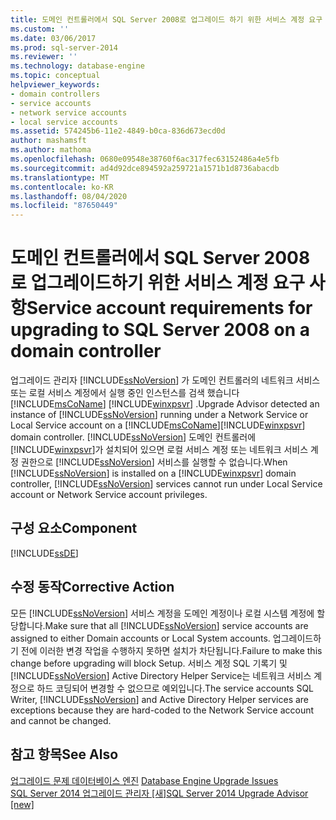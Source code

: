 ```yaml
---
title: 도메인 컨트롤러에서 SQL Server 2008로 업그레이드 하기 위한 서비스 계정 요구 사항 | Microsoft Docs
ms.custom: ''
ms.date: 03/06/2017
ms.prod: sql-server-2014
ms.reviewer: ''
ms.technology: database-engine
ms.topic: conceptual
helpviewer_keywords:
- domain controllers
- service accounts
- network service accounts
- local service accounts
ms.assetid: 574245b6-11e2-4849-b0ca-836d673ecd0d
author: mashamsft
ms.author: mathoma
ms.openlocfilehash: 0680e09548e38760f6ac317fec63152486a4e5fb
ms.sourcegitcommit: ad4d92dce894592a259721a1571b1d8736abacdb
ms.translationtype: MT
ms.contentlocale: ko-KR
ms.lasthandoff: 08/04/2020
ms.locfileid: "87650449"
---
```

# <a name="service-account-requirements-for-upgrading-to-sql-server-2008-on-a-domain-controller"></a><span data-ttu-id="0c72b-102">도메인 컨트롤러에서 SQL Server 2008로 업그레이드하기 위한 서비스 계정 요구 사항</span><span class="sxs-lookup"><span data-stu-id="0c72b-102">Service account requirements for upgrading to SQL Server 2008 on a domain controller</span></span>
  <span data-ttu-id="0c72b-103">업그레이드 관리자 [!INCLUDE[ssNoVersion](../../includes/ssnoversion-md.md)] 가 도메인 컨트롤러의 네트워크 서비스 또는 로컬 서비스 계정에서 실행 중인 인스턴스를 검색 했습니다 [!INCLUDE[msCoName](../../includes/msconame-md.md)] [!INCLUDE[winxpsvr](../../includes/winxpsvr-md.md)] .</span><span class="sxs-lookup"><span data-stu-id="0c72b-103">Upgrade Advisor detected an instance of [!INCLUDE[ssNoVersion](../../includes/ssnoversion-md.md)] running under a Network Service or Local Service account on a [!INCLUDE[msCoName](../../includes/msconame-md.md)][!INCLUDE[winxpsvr](../../includes/winxpsvr-md.md)] domain controller.</span></span> <span data-ttu-id="0c72b-104">[!INCLUDE[ssNoVersion](../../includes/ssnoversion-md.md)] 도메인 컨트롤러에 [!INCLUDE[winxpsvr](../../includes/winxpsvr-md.md)]가 설치되어 있으면 로컬 서비스 계정 또는 네트워크 서비스 계정 권한으로 [!INCLUDE[ssNoVersion](../../includes/ssnoversion-md.md)] 서비스를 실행할 수 없습니다.</span><span class="sxs-lookup"><span data-stu-id="0c72b-104">When [!INCLUDE[ssNoVersion](../../includes/ssnoversion-md.md)] is installed on a [!INCLUDE[winxpsvr](../../includes/winxpsvr-md.md)] domain controller, [!INCLUDE[ssNoVersion](../../includes/ssnoversion-md.md)] services cannot run under Local Service account or Network Service account privileges.</span></span>  
  
## <a name="component"></a><span data-ttu-id="0c72b-105">구성 요소</span><span class="sxs-lookup"><span data-stu-id="0c72b-105">Component</span></span>  
 [!INCLUDE[ssDE](../../includes/ssde-md.md)]  
  
## <a name="corrective-action"></a><span data-ttu-id="0c72b-106">수정 동작</span><span class="sxs-lookup"><span data-stu-id="0c72b-106">Corrective Action</span></span>  
 <span data-ttu-id="0c72b-107">모든 [!INCLUDE[ssNoVersion](../../includes/ssnoversion-md.md)] 서비스 계정을 도메인 계정이나 로컬 시스템 계정에 할당합니다.</span><span class="sxs-lookup"><span data-stu-id="0c72b-107">Make sure that all [!INCLUDE[ssNoVersion](../../includes/ssnoversion-md.md)] service accounts are assigned to either Domain accounts or Local System accounts.</span></span> <span data-ttu-id="0c72b-108">업그레이드하기 전에 이러한 변경 작업을 수행하지 못하면 설치가 차단됩니다.</span><span class="sxs-lookup"><span data-stu-id="0c72b-108">Failure to make this change before upgrading will block Setup.</span></span> <span data-ttu-id="0c72b-109">서비스 계정 SQL 기록기 및 [!INCLUDE[ssNoVersion](../../includes/ssnoversion-md.md)] Active Directory Helper Service는 네트워크 서비스 계정으로 하드 코딩되어 변경할 수 없으므로 예외입니다.</span><span class="sxs-lookup"><span data-stu-id="0c72b-109">The service accounts SQL Writer, [!INCLUDE[ssNoVersion](../../includes/ssnoversion-md.md)] and Active Directory Helper services are exceptions because they are hard-coded to the Network Service account and cannot be changed.</span></span>  
  
## <a name="see-also"></a><span data-ttu-id="0c72b-110">참고 항목</span><span class="sxs-lookup"><span data-stu-id="0c72b-110">See Also</span></span>  
 <span data-ttu-id="0c72b-111">[업그레이드 문제 데이터베이스 엔진](../../../2014/sql-server/install/database-engine-upgrade-issues.md) </span><span class="sxs-lookup"><span data-stu-id="0c72b-111">[Database Engine Upgrade Issues](../../../2014/sql-server/install/database-engine-upgrade-issues.md) </span></span>  
 [<span data-ttu-id="0c72b-112">SQL Server 2014 업그레이드 관리자 &#91;새&#93;</span><span class="sxs-lookup"><span data-stu-id="0c72b-112">SQL Server 2014 Upgrade Advisor &#91;new&#93;</span></span>](sql-server-2014-upgrade-advisor.md)  
  
  
